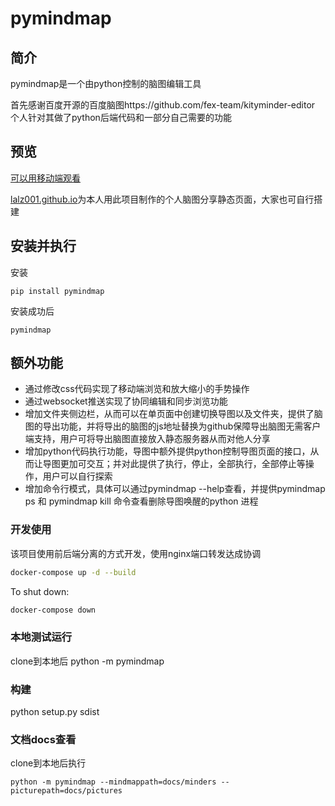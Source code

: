 pymindmap
==========
## 简介
pymindmap是一个由python控制的脑图编辑工具

首先感谢百度开源的百度脑图https://github.com/fex-team/kityminder-editor
个人针对其做了python后端代码和一部分自己需要的功能

## 预览
[可以用移动端观看](https://lalz001.github.io/public/%E6%8C%87%E6%A0%87%E6%8B%86%E8%A7%A3/#!/printers)

[lalz001.github.io](https://github.com/lalz001/lalz001.github.io)为本人用此项目制作的个人脑图分享静态页面，大家也可自行搭建

## 安装并执行
安装
```
pip install pymindmap
```
安装成功后
```
pymindmap
```
## 额外功能
- 通过修改css代码实现了移动端浏览和放大缩小的手势操作
- 通过websocket推送实现了协同编辑和同步浏览功能
- 增加文件夹侧边栏，从而可以在单页面中创建切换导图以及文件夹，提供了脑图的导出功能，并将导出的脑图的js地址替换为github保障导出脑图无需客户端支持，用户可将导出脑图直接放入静态服务器从而对他人分享
- 增加python代码执行功能，导图中额外提供python控制导图页面的接口，从而让导图更加可交互；并对此提供了执行，停止，全部执行，全部停止等操作，用户可以自行探索
- 增加命令行模式，具体可以通过pymindmap --help查看，并提供pymindmap ps 和 pymindmap kill 命令查看删除导图唤醒的python 进程

### 开发使用
该项目使用前后端分离的方式开发，使用nginx端口转发达成协调
```bash
docker-compose up -d --build
```
To shut down:
```bash
docker-compose down
```
### 本地测试运行
clone到本地后
python -m pymindmap 

### 构建
python setup.py sdist


### 文档docs查看
clone到本地后执行
```
python -m pymindmap --mindmappath=docs/minders --picturepath=docs/pictures
```
